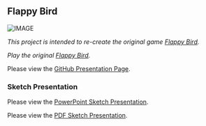 ## Flappy Bird

![IMAGE](https://github.com/apape97/P2.1/blob/master/Images/Sketch%20Picture.png?raw=true)

*This project is intended to re-create the original game [Flappy Bird](https://en.wikipedia.org/wiki/Flappy_Bird).*

*Play the original [Flappy Bird](https://flappybird.io).*

Please view the [GitHub Presentation Page](https://apape97.github.io/P2.1/). 

### Sketch Presentation

Please view the [PowerPoint Sketch Presentation](https://texastechuniversity-my.sharepoint.com/:p:/g/personal/aaron_arnold_ttu_edu/Eb-xwQj6yEpMjgMCBOltKxQBQG17DiYUMhYdY9jXSvtb6g?e=yM6LgE). 

Please view the [PDF Sketch Presentation](https://github.com/apape97/P2.1/blob/master/FlappyBirdSketchPresentation.pdf). 
